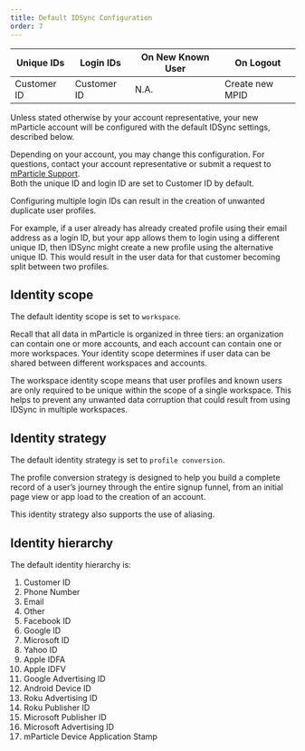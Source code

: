 ```yaml
---
title: Default IDSync Configuration
order: 7
---
```


| **Unique IDs** | **Login IDs** | **On New Known User** | **On Logout** |
| --- | --- | --- | --- |
| Customer ID | Customer ID | N.A. | Create new MPID |


Unless stated otherwise by your account representative, your new mParticle account will be configured with the default IDSync settings, described below.

<aside>
    Depending on your account, you may change this configuration. For questions, contact your account representative or submit a request to <a href="https://support.mparticle.com/hc/en-us">mParticle Support</a>.
</aside>

<aside>
    Both the unique ID and login ID are set to Customer ID by default.
</aside>

Configuring multiple login IDs can result in the creation of unwanted duplicate user profiles.

For example, if a user already has already created profile using their email address as a login ID, but your app allows them to login using a different unique ID, then IDSync might create a new profile using the alternative unique ID. This would result in the user data for that customer becoming split between two profiles.

## Identity scope

The default identity scope is set to `workspace`.

Recall that all data in mParticle is organized in three tiers: an organization can contain one or more accounts, and each account can contain one or more workspaces. Your identity scope determines if user data can be shared between different workspaces and accounts.

The workspace identity scope means that user profiles and known users are only required to be unique within the scope of a single workspace. This helps to prevent any unwanted data corruption that could result from using IDSync in multiple workspaces.

## Identity strategy

The default identity strategy is set to `profile conversion`.

The profile conversion strategy is designed to help you build a complete record of a user’s journey through the entire signup funnel, from an initial page view or app load to the creation of an account.

This identity strategy also supports the use of aliasing.

## Identity hierarchy

The default identity hierarchy is:

1. Customer ID
2. Phone Number
3. Email
4. Other
5. Facebook ID
6. Google ID
7. Microsoft ID
8. Yahoo ID
9. Apple IDFA
10. Apple IDFV
11. Google Advertising ID
12. Android Device ID
13. Roku Advertising ID
14. Roku Publisher ID
15. Microsoft Publisher ID
16. Microsoft Advertising ID
17. mParticle Device Application Stamp